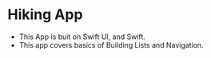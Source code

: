 #  Hiking App

- This App is buit on Swift UI, and Swift.
- This app covers basics of Building Lists and Navigation.

